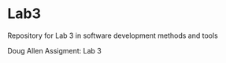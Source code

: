 # Lab3
Repository for Lab 3 in software development methods and tools


Doug Allen
Assigment: Lab 3
